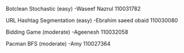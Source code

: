 Botclean Stochastic (easy)
-Waseef Nazrul 110031782

URL Hashtag Segmentation (easy)
-Ebrahim saeed obaid 110030080

Bidding Game (moderate)
-Ageenesh 110032058

Pacman BFS (moderate)
-Amy 110027364



